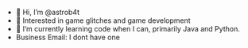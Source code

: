 - 👋 Hi, I’m @astrob4t
- 👀 Interested in game glitches and game development
- 🌱 I’m currently learning code when I can, primarily Java and Python.
- Business Email:
I dont have one
<!---
SmallDragon4949/SmallDragon4949 is a ✨ special ✨ repository because its `README.md` (this file) appears on your GitHub profile.
You can click the Preview link to take a look at your changes.
--->
